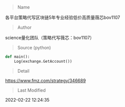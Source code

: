 
> Name

各平台策略代写区块链5年专业经验低价高质量薇芯bov1107

> Author

science量化团队（策略代写薇芯：bov1107）





> Source (python)

``` python
def main():
    Log(exchange.GetAccount())

```

> Detail

https://www.fmz.com/strategy/346689

> Last Modified

2022-02-22 12:24:35
